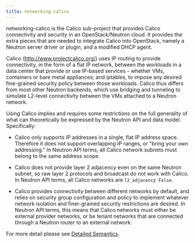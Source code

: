 ```yaml
---
title: networking-calico
---
```


networking-calico is the Calico sub-project that provides Calico connectivity
and security in an OpenStack/Neutron cloud.  It provides the extra pieces that
are needed to integrate Calico into OpenStack, namely a Neutron server driver
or plugin, and a modified DHCP agent.

Calico (http://www.projectcalico.org/) uses IP routing to provide connectivity,
in the form of a flat IP network, between the workloads in a data center that
provide or use IP-based services - whether VMs, containers or bare metal
appliances; and iptables, to impose any desired fine-grained security policy
between those workloads.  Calico thus differs from most other Neutron backends,
which use bridging and tunneling to simulate L2-level connectivity between the
VMs attached to a Neutron network.

Using Calico implies and requires some restrictions on the full generality of
what can theoretically be expressed by the Neutron API and data model.
Specifically:

- Calico only supports IP addresses in a single, flat IP address space.
  Therefore it does not support overlapping IP ranges, or "bring your own
  addressing."  In Neutron API terms, all Calico network subnets must belong to
  the same address scope.

- Calico does not provide layer 2 adjacency even on the same Neutron subnet, so
  raw layer 2 protocols and broadcast do not work with Calico.  In Neutron API
  terms, all Calico networks are `l2_adjacency False`.

- Calico provides connectivity between different networks by default, and
  relies on security group configuration and policy to implement whatever
  network isolation and finer-grained security restrictions are desired.  In
  Neutron API terms, this means that Calico networks must either be external
  provider networks, or be tenant networks that are connected through a Neutron
  router to an external network.

For more detail please see [Detailed
Semantics]({{site.baseurl}}/{{page.version}}/reference/networking-calico/semantics).
